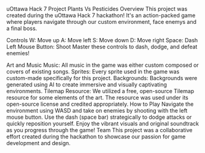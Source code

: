 uOttawa Hack 7 Project Plants Vs Pesticides
Overview
This project was created during the uOttawa Hack 7 hackathon! It's an action-packed game where players navigate through our custom environment, face enemys and a final boss.

Controls
W: Move up
A: Move left
S: Move down
D: Move right
Space: Dash
Left Mouse Button: Shoot
Master these controls to dash, dodge, and defeat enemies!

Art and Music
Music: All music in the game was either custom composed or covers of existing songs.
Sprites: Every sprite used in the game was custom-made specifically for this project.
Backgrounds: Backgrounds were generated using AI to create immersive and visually captivating environments.
Tilemap Resource: We utilized a free, open-source Tilemap resource for some elements of the art. The resource was used under its open-source license and credited appropriately.
How to Play
Navigate the environment using WASD and take on enemies by shooting with the left mouse button.
Use the dash (space bar) strategically to dodge attacks or quickly reposition yourself.
Enjoy the vibrant visuals and original soundtrack as you progress through the game!
Team
This project was a collaborative effort created during the hackathon to showcase our passion for game development and design.
